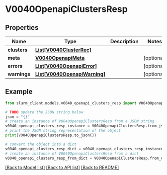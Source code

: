 # V0040OpenapiClustersResp


## Properties

Name | Type | Description | Notes
------------ | ------------- | ------------- | -------------
**clusters** | [**List[V0040ClusterRec]**](V0040ClusterRec.md) |  | 
**meta** | [**V0040OpenapiMeta**](V0040OpenapiMeta.md) |  | [optional] 
**errors** | [**List[V0040OpenapiError]**](V0040OpenapiError.md) |  | [optional] 
**warnings** | [**List[V0040OpenapiWarning]**](V0040OpenapiWarning.md) |  | [optional] 

## Example

```python
from slurm_client.models.v0040_openapi_clusters_resp import V0040OpenapiClustersResp

# TODO update the JSON string below
json = "{}"
# create an instance of V0040OpenapiClustersResp from a JSON string
v0040_openapi_clusters_resp_instance = V0040OpenapiClustersResp.from_json(json)
# print the JSON string representation of the object
print(V0040OpenapiClustersResp.to_json())

# convert the object into a dict
v0040_openapi_clusters_resp_dict = v0040_openapi_clusters_resp_instance.to_dict()
# create an instance of V0040OpenapiClustersResp from a dict
v0040_openapi_clusters_resp_from_dict = V0040OpenapiClustersResp.from_dict(v0040_openapi_clusters_resp_dict)
```
[[Back to Model list]](../README.md#documentation-for-models) [[Back to API list]](../README.md#documentation-for-api-endpoints) [[Back to README]](../README.md)


